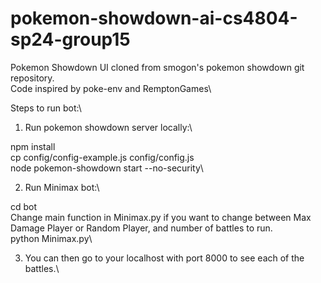 # pokemon-showdown-ai-cs4804-sp24-group15

Pokemon Showdown UI cloned from smogon's pokemon showdown git repository.\
Code inspired by poke-env and RemptonGames\

Steps to run bot:\
1. Run pokemon showdown server locally:\

npm install\
cp config/config-example.js config/config.js\
node pokemon-showdown start --no-security\

2. Run Minimax bot:\

cd bot\
Change main function in Minimax.py if you want to change between Max Damage Player or Random Player, and number of battles to run.\
python Minimax.py\

3. You can then go to your localhost with port 8000 to see each of the battles.\
